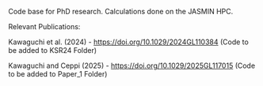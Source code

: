 Code base for PhD research. Calculations done on the JASMIN HPC.

Relevant Publications:

Kawaguchi et al. (2024) - https://doi.org/10.1029/2024GL110384 (Code to be added to KSR24 Folder)

Kawaguchi and Ceppi (2025) - https://doi.org/10.1029/2025GL117015 (Code to be added to Paper_1 Folder)